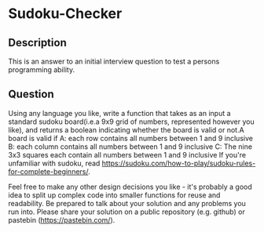 # Sudoku-Checker

## Description

This is an answer to an initial interview question to test a persons programming ability.

## Question

Using any language you like, write a function that takes as an input a standard sudoku board(i.e.a 9x9 grid of numbers, represented however you like), and returns a boolean indicating whether the board is valid or not.A board is valid if
A: each row contains all numbers between 1 and 9 inclusive
B: each column contains all numbers between 1 and 9 inclusive
C: The nine 3x3 squares each contain all numbers between 1 and 9 inclusive
If you're unfamiliar with sudoku, read https://sudoku.com/how-to-play/sudoku-rules-for-complete-beginners/.

Feel free to make any other design decisions you like - it's probably a good idea to split up complex code into smaller functions for reuse and readability. Be prepared to talk about your solution and any problems you run into. Please share your solution on a public repository (e.g. github) or pastebin (https://pastebin.com/).
